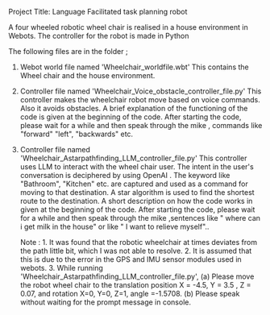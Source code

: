 Project Title: Language Facilitated task planning robot

A four wheeled robotic wheel chair is realised in a house environment in Webots.
The controller for the robot is made in Python

The following files are in the folder ;

1. Webot world file named 'Wheelchair_worldfile.wbt' 
   This contains the Wheel chair and the house environment. 

2. Controller file named 'Wheelchair_Voice_obstacle_controller_file.py'
   This controller makes the wheelchair robot move based on voice commands. Also it avoids obstacles.
   A brief explanation of the functioning of the code is given at the beginning of the code.
   After starting the code, please wait for a while  and then speak through the mike , commands like "forward"
   "left", "backwards" etc.

3. Controller file named 'Wheelchair_Astarpathfinding_LLM_controller_file.py'
   This controller uses LLM to interact with the wheel chair user. The intent in the user's conversation is deciphered
   by using OpenAI  . The keyword like "Bathroom", "Kitchen" etc. are captured and used as a command for moving to that destination.
   A star algorithm is used to find the shortest route to the destination.
   A short description on how the code works in given at the beginning of the code.
   After starting the code, please wait for a while  and then speak through the mike ,sentences like " where can i get milk in the house"
   or like " I want to relieve myself".. 
   
   Note : 1. It was found that the robotic wheelchair at times deviates from the path little bit, which I was not able to resolve.
          2. It is assumed that this is due to the error in the GPS and IMU sensor modules used in webots.
          3. While running 'Wheelchair_Astarpathfinding_LLM_controller_file.py', 
		(a) Please move the robot wheel chair to the translation position X = -4.5, Y = 3.5 , Z = 0.07, and   rotation X=0, Y=0, 		    Z=1, angle =-1.5708.
          	(b) Please speak without waiting for the prompt message in console.
